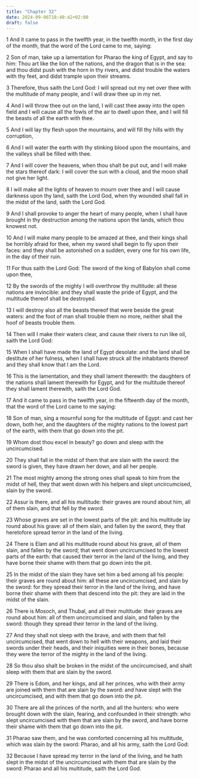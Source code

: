 ```yaml
---
title: "Chapter 32"
date: 2024-09-06T18:40:42+02:00
draft: false
---
```




1 And it came to pass in the twelfth year, in the twelfth month, in the first day of the month, that the word of the Lord came to me, saying:

2 Son of man, take up a lamentation for Pharao the king of Egypt, and say to him: Thou art like the lion of the nations, and the dragon that is in the sea: and thou didst push with the horn in thy rivers, and didst trouble the waters with thy feet, and didst trample upon their streams.

3 Therefore, thus saith the Lord God: I will spread out my net over thee with the multitude of many people, and I will draw thee up in my net.

4 And I will throw thee out on the land, I will cast thee away into the open field and I will cause all the fowls of the air to dwell upon thee, and I will fill the beasts of all the earth with thee.

5 And I will lay thy flesh upon the mountains, and will fill thy hills with thy corruption,

6 And I will water the earth with thy stinking blood upon the mountains, and the valleys shall be filled with thee.

7 And I will cover the heavens, when thou shalt be put out, and I will make the stars thereof dark: I will cover the sun with a cloud, and the moon shall not give her light.

8 I will make all the lights of heaven to mourn over thee and I will cause darkness upon thy land, saith the Lord God, when thy wounded shall fall in the midst of the land, saith the Lord God.

9 And I shall provoke to anger the heart of many people, when I shall have brought in thy destruction among the nations upon the lands, which thou knowest not.

10 And I will make many people to be amazed at thee, and their kings shall be horribly afraid for thee, when my sword shall begin to fly upon their faces: and they shall be astonished on a sudden, every one for his own life, in the day of their ruin.

11 For thus saith the Lord God: The sword of the king of Babylon shall come upon thee,

12 By the swords of the mighty I will overthrow thy multitude: all these nations are invincible: and they shall waste the pride of Egypt, and the multitude thereof shall be destroyed.

13 I will destroy also all the beasts thereof that were beside the great waters: and the foot of man shall trouble them no more, neither shall the hoof of beasts trouble them.

14 Then will I make their waters clear, and cause their rivers to run like oil, saith the Lord God:

15 When I shall have made the land of Egypt desolate: and the land shall be destitute of her fulness, when I shall have struck all the inhabitants thereof and they shall know that I am the Lord.

16 This is the lamentation, and they shall lament therewith: the daughters of the nations shall lament therewith for Egypt, and for the multitude thereof they shall lament therewith, saith the Lord God.

17 And it came to pass in the twelfth year, in the fifteenth day of the month, that the word of the Lord came to me saying:

18 Son of man, sing a mournful song for the multitude of Egypt: and cast her down, both her, and the daughters of the mighty nations to the lowest part of the earth, with them that go down into the pit.

19 Whom dost thou excel in beauty? go down and sleep with the uncircumcised.

20 They shall fall in the midst of them that are slain with the sword: the sword is given, they have drawn her down, and all her people.

21 The most mighty among the strong ones shall speak to him from the midst of hell, they that went down with his helpers and slept uncircumcised, slain by the sword.

22 Assur is there, and all his multitude: their graves are round about him, all of them slain, and that fell by the sword.

23 Whose graves are set in the lowest parts of the pit: and his multitude lay round about his grave: all of them slain, and fallen by the sword, they that heretofore spread terror in the land of the living.

24 There is Elam and all his multitude round about his grave, all of them slain, and fallen by the sword; that went down uncircumcised to the lowest parts of the earth: that caused their terror in the land of the living, and they have borne their shame with them that go down into the pit.

25 In the midst of the slain they have set him a bed among all his people: their graves are round about him: all these are uncircumcised, and slain by the sword: for they spread their terror in the land of the living, and have borne their shame with them that descend into the pit: they are laid in the midst of the slain.

26 There is Mosoch, and Thubal, and all their multitude: their graves are round about him: all of them uncircumcised and slain, and fallen by the sword: though they spread their terror in the land of the living.

27 And they shall not sleep with the brave, and with them that fell uncircumcised, that went down to hell with their weapons, and laid their swords under their heads, and their iniquities were in their bones, because they were the terror of the mighty in the land of the living.

28 So thou also shalt be broken in the midst of the uncircumcised, and shalt sleep with them that are slain by the sword.

29 There is Edom, and her kings, and all her princes, who with their army are joined with them that are slain by the sword: and have slept with the uncircumcised, and with them that go down into the pit.

30 There are all the princes of the north, and all the hunters: who were brought down with the slain, fearing, and confounded in their strength: who slept uncircumcised with them that are slain by the sword, and have borne their shame with them that go down into the pit.

31 Pharao saw them, and he was comforted concerning all his multitude, which was slain by the sword: Pharao, and all his army, saith the Lord God:

32 Because I have spread my terror in the land of the living, and he hath slept in the midst of the uncircumcised with them that are slain by the sword: Pharao and all his multitude, saith the Lord God.

